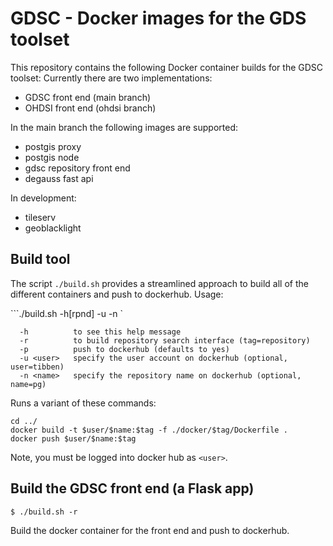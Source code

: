 # GDSC - Docker images for the GDS toolset 

This repository contains the following Docker container builds for the GDSC toolset: Currently there are two implementations:

- GDSC front end (main branch)
- OHDSI front end (ohdsi branch)  

In the main branch the following images are supported:
- postgis proxy
- postgis node
- gdsc repository front end 
- degauss fast api

In development:
- tileserv
- geoblacklight

## Build tool

The script ```./build.sh``` provides a streamlined approach to build all of the different containers and push to dockerhub. Usage:

```./build.sh -h[rpnd] -u <user> -n <name>`

```  
  -h          to see this help message
  -r          to build repository search interface (tag=repository)
  -p          push to dockerhub (defaults to yes)
  -u <user>   specify the user account on dockerhub (optional, user=tibben) 
  -n <name>   specify the repository name on dockerhub (optional, name=pg)
```  

Runs a variant of these commands:

```
cd ../
docker build -t $user/$name:$tag -f ./docker/$tag/Dockerfile .
docker push $user/$name:$tag
```

Note, you must be logged into docker hub as ```<user>```.

## Build the GDSC front end (a Flask app)  

```$ ./build.sh -r```

Build the docker container for the front end and push to dockerhub.